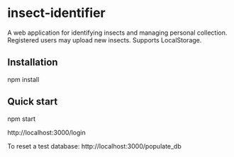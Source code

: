 # insect-identifier
A web application for identifying insects and managing personal collection. 
Registered users may upload new insects.
Supports LocalStorage.
  
## Installation

npm install

## Quick start

npm start

http://localhost:3000/login

To reset a test database: http://localhost:3000/populate_db